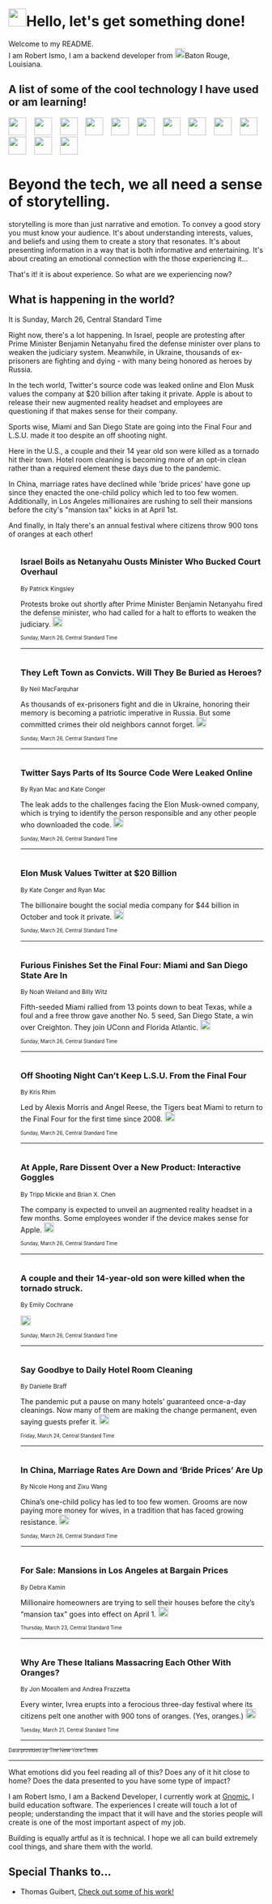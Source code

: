 <h1><img src="https://emojis.slackmojis.com/emojis/images/1643514375/3493/hot-coffee.gif?1643514375" width="35"/>Hello, let's get something done!</h1>

<p>Welcome to my README.<br/>
I am Robert Ismo, I am a backend developer from <img src="https://emojis.slackmojis.com/emojis/images/1638395689/50435/moulin_rouge.png?1638395689" width="20"/>Baton Rouge, Louisiana.</p>
<h2>A list of some of the cool technology I have used or am learning!</h2>
<p>
<img src="https://emojis.slackmojis.com/emojis/images/1643516091/21142/meow_bongotap.gif?1643516091" width="35" alt="">
<img src="https://img.shields.io/badge/Favorite%20Frontend%20Framework-SvelteKit-f83903" alt="">
<img src="https://img.shields.io/badge/Second%20Favorite-Vue-40b581" alt="">
<img src="https://img.shields.io/badge/Most%20Used%20Runtime-Nodejs-78b061" alt="">
<img src="https://emojis.slackmojis.com/emojis/images/1643517416/34482/fire.gif?1643517416" width="35" alt="">
<img src="https://img.shields.io/badge/Javascript%20But%20Better-Typescript-0078ca" alt="">
<img src="https://img.shields.io/badge/Favorite%20Language-Elixir-3e244d" alt="">
<img src="https://img.shields.io/badge/Containerize%20Everything-Docker-6ac9ef" alt="">
<img src="https://emojis.slackmojis.com/emojis/images/1643514596/5999/meow_party.gif?1643514596" width="35" alt="">
<img src="https://img.shields.io/badge/API%20Love%20Language-Graphql-de32a5" alt="">
<img src="https://img.shields.io/badge/Our%20Favorite%20Version%20Controller-Git-e94f33" alt="">
<img src="https://img.shields.io/badge/Favorite%20Database-Redis-d42d1d" alt="">
<img src="https://emojis.slackmojis.com/emojis/images/1643514559/5584/deployparrot.gif?1643514559" width="35" alt="">
<img src="https://img.shields.io/badge/Container%20Interstate-RabbitMQ-f66200" alt="">
<img src="https://img.shields.io/badge/Gotta%20Learn-Kubernetes-316adf" alt="">
<img src="https://img.shields.io/badge/Really%20Mature%20Now-WASM-654fef" alt="">
<img src="https://emojis.slackmojis.com/emojis/images/1666642497/61942/dance_vibe.gif?1666642497" width="35" alt="">
<img src="https://img.shields.io/badge/For%20My%20M1-ARM64-657d96" alt="">
<img src="https://img.shields.io/badge/Loving%20This%20So%20Much-TailwindCSS-17bcb5" alt="">
<img src="https://img.shields.io/badge/Cool%20Build%20Tool-Vite-f9cb24" alt="">
<img src="https://emojis.slackmojis.com/emojis/images/1669231376/62819/working-on-it.gif?1669231376" width="35" alt="">
<img src="https://img.shields.io/badge/Fun%20and%20Easy%20Database-MongoDB-5f8c49" alt="">
<img src="https://img.shields.io/badge/JS%20Life%20Support-NPM-c73737" alt="">
<img src="https://img.shields.io/badge/I%20Liked%20It-DynamoDB-0073b9" alt="">
<img src="https://emojis.slackmojis.com/emojis/images/1643514045/46/question.gif?1643514045" width="35" alt="">
<img src="https://img.shields.io/badge/cool-React-60d6f9" alt="">
<img src="https://img.shields.io/badge/Future%20Big%20Project-Lambda-f37e00" alt="">
<img src="https://img.shields.io/badge/NPM%20But%20Better-PNPM-f1aa07" alt="">
<img src="https://emojis.slackmojis.com/emojis/images/1643514943/9662/fbwow.gif?1643514943" width="35" alt="">
<img src="https://img.shields.io/badge/First%20Language-C-662079" alt="">
<img src="https://img.shields.io/badge/Where%20I%20Deploy%20Frontend-Vercel-000000" alt="">
<img src="https://img.shields.io/badge/Who%20Does%20not%20Want%20an%20App-Swift-f9492a" alt="">
<img src="https://emojis.slackmojis.com/emojis/images/1643514058/151/javascript.png?1643514058" width="35" alt="">
<img src="https://img.shields.io/badge/cool-Python-fbd542" alt="">
<img src="https://img.shields.io/badge/Favorite%20Something-Stripe-656cdc" alt="">
<img src="https://img.shields.io/badge/Of%20Course-HTML5-ed6327" alt="">
<img src="https://emojis.slackmojis.com/emojis/images/1660415405/60731/bomb.gif?1660415405" width="35" alt="">
<img src="https://img.shields.io/badge/hate-CSS-2964ec" alt="">
<img src="https://img.shields.io/badge/Learning-CircleCI-141215" alt="">
<img src="https://img.shields.io/badge/Learning-Rust-fbbb3b" alt="">
<img src="https://emojis.slackmojis.com/emojis/images/1660415397/60712/writing-hand.gif?1660415397" width="35" alt="">
<img src="https://img.shields.io/badge/Dev%20Browser%20of%20Choice-Firefox-cc4e26" alt="">
<img src="https://img.shields.io/badge/Recoverying%20From%20Windows-UNIX-1781e3" alt="">
<img src="https://img.shields.io/badge/LOVE-LogSeq-90c1c2" alt="">
<img src="https://emojis.slackmojis.com/emojis/images/1643514066/223/kirby.gif?1643514066" width="35" alt="">
<img src="https://img.shields.io/badge/Daily%20Driver-MacOS-e6e6e8" alt="">
<img src="https://img.shields.io/badge/Git%20Server-Github-000000" alt="">
<img src="https://img.shields.io/badge/enjoyable-EC2-f17428" alt="">
<img src="https://emojis.slackmojis.com/emojis/images/1643514239/2069/excited.gif?1643514239" width="35" alt="">
</p>
<h1>Beyond the tech, we all need a sense of storytelling.</h1>
<p>storytelling is more than just narrative and emotion. To convey a good story you must know your audience. It's about understanding interests, values, and beliefs and using them to create a story that resonates. It's about presenting information in a way that is both informative and entertaining. It's about creating an emotional connection with the those experiencing it...</p>
<p>That's it! it is about experience. So what are we experiencing now?</p>
<h2>What is happening in the world?</h2>
<p>It is Sunday, March 26, Central Standard Time</p>
<p>
Right now, there&#39;s a lot happening. In Israel, people are protesting after Prime Minister Benjamin Netanyahu fired the defense minister over plans to weaken the judiciary system. Meanwhile, in Ukraine, thousands of ex-prisoners are fighting and dying - with many being honored as heroes by Russia. 

In the tech world, Twitter&#39;s source code was leaked online and Elon Musk values the company at $20 billion after taking it private. Apple is about to release their new augmented reality headset and employees are questioning if that makes sense for their company. 

Sports wise, Miami and San Diego State are going into the Final Four and L.S.U. made it too despite an off shooting night. 

Here in the U.S., a couple and their 14 year old son were killed as a tornado hit their town. Hotel room cleaning is becoming more of an opt-in clean rather than a required element these days due to the pandemic. 

In China, marriage rates have declined while &#39;bride prices&#39; have gone up since they enacted the one-child policy which led to too few women. Additionally, in Los Angeles millionaires are rushing to sell their mansions before the city&#39;s &quot;mansion tax&quot; kicks in at April 1st. 

And finally, in Italy there&#39;s an annual festival where citizens throw 900 tons of oranges at each other!</p>
<ol>
<img src="https://img.shields.io/badge/-world-blue" alt="">
<h3>Israel Boils as Netanyahu Ousts Minister Who Bucked Court Overhaul</h3>
<sub>By Patrick Kingsley</sub>
<p>Protests broke out shortly after Prime Minister Benjamin Netanyahu fired the defense minister, who had called for a halt to efforts to weaken the judiciary.  <a href="https://nyti.ms/3ncSki8"><img src="https://developer.nytimes.com/files/poweredby_nytimes_30b.png?v=1583354208352" height="20"></a></p>
<sub><sub>Sunday, March 26, Central Standard Time</sub></sub>
<hr/>
<img src="https://img.shields.io/badge/-world-blue" alt="">
<h3>They Left Town as Convicts. Will They Be Buried as Heroes?</h3>
<sub>By Neil MacFarquhar</sub>
<p>As thousands of ex-prisoners fight and die in Ukraine, honoring their memory is becoming a patriotic imperative in Russia. But some committed crimes their old neighbors cannot forget.  <a href="https://nyti.ms/3lIxrLn"><img src="https://developer.nytimes.com/files/poweredby_nytimes_30b.png?v=1583354208352" height="20"></a></p>
<sub><sub>Sunday, March 26, Central Standard Time</sub></sub>
<hr/>
<img src="https://img.shields.io/badge/-technology-blue" alt="">
<h3>Twitter Says Parts of Its Source Code Were Leaked Online</h3>
<sub>By Ryan Mac and Kate Conger</sub>
<p>The leak adds to the challenges facing the Elon Musk-owned company, which is trying to identify the person responsible and any other people who downloaded the code.  <a href="https://nyti.ms/3LOnl6p"><img src="https://developer.nytimes.com/files/poweredby_nytimes_30b.png?v=1583354208352" height="20"></a></p>
<sub><sub>Sunday, March 26, Central Standard Time</sub></sub>
<hr/>
<img src="https://img.shields.io/badge/-technology-blue" alt="">
<h3>Elon Musk Values Twitter at $20 Billion</h3>
<sub>By Kate Conger and Ryan Mac</sub>
<p>The billionaire bought the social media company for $44 billion in October and took it private.  <a href="https://nyti.ms/40AxO9v"><img src="https://developer.nytimes.com/files/poweredby_nytimes_30b.png?v=1583354208352" height="20"></a></p>
<sub><sub>Sunday, March 26, Central Standard Time</sub></sub>
<hr/>
<img src="https://img.shields.io/badge/-sports-blue" alt="">
<h3>Furious Finishes Set the Final Four: Miami and San Diego State Are In</h3>
<sub>By Noah Weiland and Billy Witz</sub>
<p>Fifth-seeded Miami rallied from 13 points down to beat Texas, while a foul and a free throw gave another No. 5 seed, San Diego State, a win over Creighton. They join UConn and Florida Atlantic.  <a href="https://nyti.ms/3lJHWOG"><img src="https://developer.nytimes.com/files/poweredby_nytimes_30b.png?v=1583354208352" height="20"></a></p>
<sub><sub>Sunday, March 26, Central Standard Time</sub></sub>
<hr/>
<img src="https://img.shields.io/badge/-sports-blue" alt="">
<h3>Off Shooting Night Can’t Keep L.S.U. From the Final Four</h3>
<sub>By Kris Rhim</sub>
<p>Led by Alexis Morris and Angel Reese, the Tigers beat Miami to return to the Final Four for the first time since 2008.  <a href="https://nyti.ms/42Kpd5Y"><img src="https://developer.nytimes.com/files/poweredby_nytimes_30b.png?v=1583354208352" height="20"></a></p>
<sub><sub>Sunday, March 26, Central Standard Time</sub></sub>
<hr/>
<img src="https://img.shields.io/badge/-technology-blue" alt="">
<h3>At Apple, Rare Dissent Over a New Product: Interactive Goggles</h3>
<sub>By Tripp Mickle and Brian X. Chen</sub>
<p>The company is expected to unveil an augmented reality headset in a few months. Some employees wonder if the device makes sense for Apple.  <a href="https://nyti.ms/3K8DEJT"><img src="https://developer.nytimes.com/files/poweredby_nytimes_30b.png?v=1583354208352" height="20"></a></p>
<sub><sub>Sunday, March 26, Central Standard Time</sub></sub>
<hr/>
<img src="https://img.shields.io/badge/-us-blue" alt="">
<h3>A couple and their 14-year-old son were killed when the tornado struck.</h3>
<sub>By Emily Cochrane</sub>
<p>  <a href="https://nyti.ms/3LY9Dhv"><img src="https://developer.nytimes.com/files/poweredby_nytimes_30b.png?v=1583354208352" height="20"></a></p>
<sub><sub>Sunday, March 26, Central Standard Time</sub></sub>
<hr/>
<img src="https://img.shields.io/badge/-travel-blue" alt="">
<h3>Say Goodbye to Daily Hotel Room Cleaning</h3>
<sub>By Danielle Braff</sub>
<p>The pandemic put a pause on many hotels’ guaranteed once-a-day cleanings. Now many of them are making the change permanent, even saying guests prefer it.  <a href="https://nyti.ms/3z8jWaM"><img src="https://developer.nytimes.com/files/poweredby_nytimes_30b.png?v=1583354208352" height="20"></a></p>
<sub><sub>Friday, March 24, Central Standard Time</sub></sub>
<hr/>
<img src="https://img.shields.io/badge/-world-blue" alt="">
<h3>In China, Marriage Rates Are Down and ‘Bride Prices’ Are Up</h3>
<sub>By Nicole Hong and Zixu Wang</sub>
<p>China’s one-child policy has led to too few women. Grooms are now paying more money for wives, in a tradition that has faced growing resistance.  <a href="https://nyti.ms/42FKg9Q"><img src="https://developer.nytimes.com/files/poweredby_nytimes_30b.png?v=1583354208352" height="20"></a></p>
<sub><sub>Sunday, March 26, Central Standard Time</sub></sub>
<hr/>
<img src="https://img.shields.io/badge/-realestate-blue" alt="">
<h3>For Sale: Mansions in Los Angeles at Bargain Prices</h3>
<sub>By Debra Kamin</sub>
<p>Millionaire homeowners are trying to sell their houses before the city’s “mansion tax” goes into effect on April 1.  <a href="https://nyti.ms/3z6oYoc"><img src="https://developer.nytimes.com/files/poweredby_nytimes_30b.png?v=1583354208352" height="20"></a></p>
<sub><sub>Thursday, March 23, Central Standard Time</sub></sub>
<hr/>
<img src="https://img.shields.io/badge/-magazine-blue" alt="">
<h3>Why Are These Italians Massacring Each Other With Oranges?</h3>
<sub>By Jon Mooallem and Andrea Frazzetta</sub>
<p>Every winter, Ivrea erupts into a ferocious three-day festival where its citizens pelt one another with 900 tons of oranges. (Yes, oranges.)  <a href="https://nyti.ms/3Z22mjh"><img src="https://developer.nytimes.com/files/poweredby_nytimes_30b.png?v=1583354208352" height="20"></a></p>
<sub><sub>Tuesday, March 21, Central Standard Time</sub></sub>
<hr/>
</ol>
<a href="https://developer.nytimes.com"><sub><sub>Data provided by The New York Times</sub></sub></a>
<hr/>
<p>What emotions did you feel reading all of this? Does any of it hit close to home? Does the data presented to you have some type of impact?</p>
<p>I am Robert Ismo, I am a Backend Developer, I currently work at <a href="https://gnomic.education/">Gnomic</a>, I build education software. The experiences I create will touch a lot of people; understanding the impact that it will have and the stories people will create is one of the most important aspect of my job.</p>
<p>Building is equally artful as it is technical. I hope we all can build extremely cool things, and share them with the world.</p>
<h2>Special Thanks to...</h2>
<ul>
<li>Thomas Guibert, <a href="https://github.com/thmsgbrt/thmsgbrt">Check out some of his work!</a></li>
</ul>